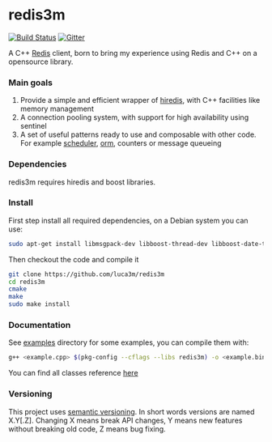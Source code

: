 redis3m
=======
[![Build Status](https://travis-ci.org/luca3m/redis3m.png?branch=master)](https://travis-ci.org/luca3m/redis3m)
[![Gitter](https://badges.gitter.im/Join%20Chat.svg)](https://gitter.im/luca3m/redis3m?utm_source=badge&utm_medium=badge&utm_campaign=pr-badge)

A C++ [Redis](http://redis.io) client, born to bring my experience using Redis and C++ on a opensource library.

### Main goals

1. Provide a simple and efficient wrapper of [hiredis](http://github.com/redis/hiredis), with C++ facilities like memory management
2. A connection pooling system, with support for high availability using sentinel
3. A set of useful patterns ready to use and composable with other code. For example [scheduler](http://luca3m.me/2013/12/03/redis-scheduler.html), [orm](http://github.com/soveran/ohm), counters or message queueing

### Dependencies

redis3m requires hiredis and boost libraries.

### Install

First step install all required dependencies, on a Debian system you can use:

```bash
sudo apt-get install libmsgpack-dev libboost-thread-dev libboost-date-time-dev libboost-test-dev libboost-filesystem-dev libboost-system-dev libhiredis-dev cmake build-essential
```

Then checkout the code and compile it
```bash
git clone https://github.com/luca3m/redis3m
cd redis3m
cmake
make
sudo make install
```

### Documentation

See [examples](https://github.com/luca3m/redis3m/tree/master/examples) directory for some examples, you can compile them with:

```bash
g++ <example.cpp> $(pkg-config --cflags --libs redis3m) -o <example.bin>
```

You can find all classes reference [here](http://luca3m.me/redis3m/docs)

### Versioning

This project uses [semantic versioning](http://semver.org). In short words versions are named X.Y[.Z].
Changing X means break API changes, Y means new features without breaking old code, Z means bug fixing.
